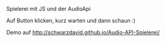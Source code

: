 Spielerei mit JS und der AudioApi

Auf Button klicken, kurz warten und dann schaun :)

Demo auf http://schwarzdavid.github.io/Audio-API-Spielerei/
